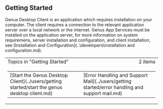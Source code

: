 ## Getting Started

Genus Desktop Client is an application which requires installation on your computer. The client requires a connection to the relevant application server over a local network or the internet. Genus App Services must be installed on the application server, for more information on system requiremens, server installation and configuration, and client installation, see [Installation and Configuration](..\developers\installation and configuration.md). 

<table cellpadding="0" cellspacing="0" width="100%" class="cdclvSuggestTable">

<tbody>

<tr>

<td width="100%" class="cdclvSuggestTitle">Topics in "Getting Started"</td>

<td class="cdclvSuggestTitle"><nobr>2 items</nobr></td>

</tr>

<tr>

<td class="cdclvCategoryCont" colspan="2">

<table cellpadding="0" cellspacing="0" width="100%">

<tbody>

<tr>

<td valign="top" class="cdclvCategoryCol1">[Start the Genus Desktop Client](../users/getting started/start the genus desktop client.md)</td>

<td valign="top" class="cdclvCategoryCol2">[Error Handling and Support Mail](../users/getting started/error handling and support mail.md)</td>

</tr>

</tbody>

</table>

</td>

</tr>

</tbody>

</table>
